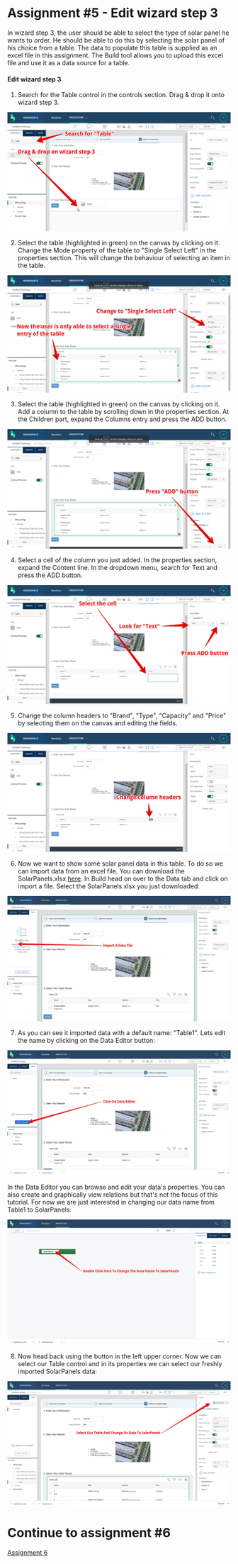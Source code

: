 # Assignment #5 - Edit wizard step 3
In wizard step 3, the user should be able to select the type of solar panel he wants to order. He should be able to do this by selecting the solar panel of his choice from a table. The data to populate this table is supplied as an excel file in this assignment. The Build tool allows you to upload this excel file and use it as a data source for a table.

#### Edit wizard step 3
1. Search for the Table control in the controls section. Drag & drop it onto wizard step 3.

![Add Table control](https://github.com/Innov8ion-developer/SAP_Build_Assignments/blob/master/img/addSolarPanelsTable1.png)

2. Select the table (highlighted in green) on the canvas by clicking on it. Change the Mode property of the table to "Single Select Left" in the properties section. This will change the behaviour of selecting an item in the table.

![Change Table mode](https://github.com/Innov8ion-developer/SAP_Build_Assignments/blob/master/img/addSolarPanelsTable2.png)

3. Select the table (highlighted in green) on the canvas by clicking on it. Add a column to the table by scrolling down in the properties section. At the Children part, expand the Columns entry and press the ADD button.

![Add a column](https://github.com/Innov8ion-developer/SAP_Build_Assignments/blob/master/img/addSolarPanelsTable3.png)

4. Select a cell of the column you just added. In the properties section, expand the Content line. In the dropdown menu, search for Text and press the ADD button.

![Add cell content](https://github.com/Innov8ion-developer/SAP_Build_Assignments/blob/master/img/addSolarPanelsTable5.png)

5. Change the column headers to "Brand", "Type", "Capacity" and "Price" by selecting them on the canvas and editing the fields.

![Change column header](https://github.com/Innov8ion-developer/SAP_Build_Assignments/blob/master/img/addSolarPanelsTable4.png)

6. Now we want to show some solar panel data in this table. To do so we can import data from an excel file. You can download the SolarPanels.xlsx [here](https://github.com/Innov8ion-developer/SAP_Build_Assignments/blob/master/data/SolarPanels.xlsx). In Build head on over to the Data tab and click on import a file. Select the SolarPanels.xlsx you just downloaded:

![Import Data](https://github.com/Innov8ion-developer/SAP_Build_Assignments/blob/master/img/ImportData.jpg)

7. As you can see it imported data with a default name: "Table1". Lets edit the name by clicking on the Data Editor button:

![Data Editor](https://github.com/Innov8ion-developer/SAP_Build_Assignments/blob/master/img/DataEditor.jpg)

In the Data Editor you can browse and edit your data's properties. You can also create and graphically view relations but that's not the focus of this tutorial. For now we are just interested in changing our data name from Table1 to SolarPanels:

![Change Name](https://github.com/Innov8ion-developer/SAP_Build_Assignments/blob/master/img/ChangeDataName.png)

8. Now head back using the button in the left upper corner. Now we can select our Table control and in its properties we can select our freshly imported SolarPanels data:

![ChangeTableData](https://github.com/Innov8ion-developer/SAP_Build_Assignments/blob/master/img/ChangeTableData.jpg)

# Continue to assignment #6
[Assignment 6](https://github.com/Innov8ion-developer/SAP_Build_Assignmentss/tree/3_)

